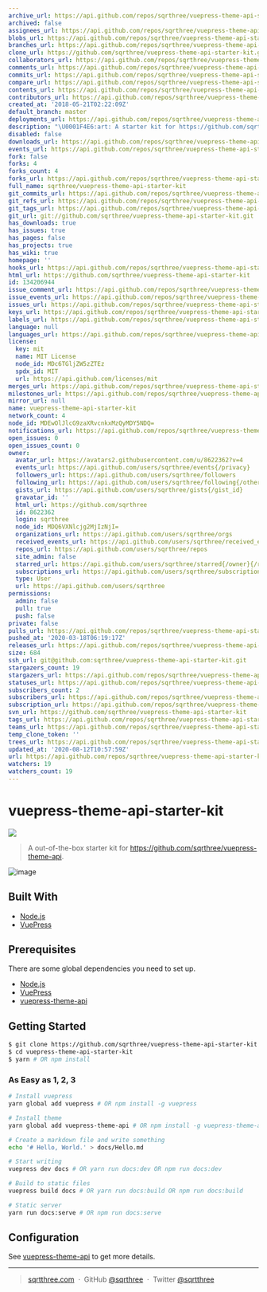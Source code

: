 ```yaml
---
archive_url: https://api.github.com/repos/sqrthree/vuepress-theme-api-starter-kit/{archive_format}{/ref}
archived: false
assignees_url: https://api.github.com/repos/sqrthree/vuepress-theme-api-starter-kit/assignees{/user}
blobs_url: https://api.github.com/repos/sqrthree/vuepress-theme-api-starter-kit/git/blobs{/sha}
branches_url: https://api.github.com/repos/sqrthree/vuepress-theme-api-starter-kit/branches{/branch}
clone_url: https://github.com/sqrthree/vuepress-theme-api-starter-kit.git
collaborators_url: https://api.github.com/repos/sqrthree/vuepress-theme-api-starter-kit/collaborators{/collaborator}
comments_url: https://api.github.com/repos/sqrthree/vuepress-theme-api-starter-kit/comments{/number}
commits_url: https://api.github.com/repos/sqrthree/vuepress-theme-api-starter-kit/commits{/sha}
compare_url: https://api.github.com/repos/sqrthree/vuepress-theme-api-starter-kit/compare/{base}...{head}
contents_url: https://api.github.com/repos/sqrthree/vuepress-theme-api-starter-kit/contents/{+path}
contributors_url: https://api.github.com/repos/sqrthree/vuepress-theme-api-starter-kit/contributors
created_at: '2018-05-21T02:22:09Z'
default_branch: master
deployments_url: https://api.github.com/repos/sqrthree/vuepress-theme-api-starter-kit/deployments
description: "\U0001F4E6:art: A starter kit for https://github.com/sqrthree/vuepress-theme-api"
disabled: false
downloads_url: https://api.github.com/repos/sqrthree/vuepress-theme-api-starter-kit/downloads
events_url: https://api.github.com/repos/sqrthree/vuepress-theme-api-starter-kit/events
fork: false
forks: 4
forks_count: 4
forks_url: https://api.github.com/repos/sqrthree/vuepress-theme-api-starter-kit/forks
full_name: sqrthree/vuepress-theme-api-starter-kit
git_commits_url: https://api.github.com/repos/sqrthree/vuepress-theme-api-starter-kit/git/commits{/sha}
git_refs_url: https://api.github.com/repos/sqrthree/vuepress-theme-api-starter-kit/git/refs{/sha}
git_tags_url: https://api.github.com/repos/sqrthree/vuepress-theme-api-starter-kit/git/tags{/sha}
git_url: git://github.com/sqrthree/vuepress-theme-api-starter-kit.git
has_downloads: true
has_issues: true
has_pages: false
has_projects: true
has_wiki: true
homepage: ''
hooks_url: https://api.github.com/repos/sqrthree/vuepress-theme-api-starter-kit/hooks
html_url: https://github.com/sqrthree/vuepress-theme-api-starter-kit
id: 134206944
issue_comment_url: https://api.github.com/repos/sqrthree/vuepress-theme-api-starter-kit/issues/comments{/number}
issue_events_url: https://api.github.com/repos/sqrthree/vuepress-theme-api-starter-kit/issues/events{/number}
issues_url: https://api.github.com/repos/sqrthree/vuepress-theme-api-starter-kit/issues{/number}
keys_url: https://api.github.com/repos/sqrthree/vuepress-theme-api-starter-kit/keys{/key_id}
labels_url: https://api.github.com/repos/sqrthree/vuepress-theme-api-starter-kit/labels{/name}
language: null
languages_url: https://api.github.com/repos/sqrthree/vuepress-theme-api-starter-kit/languages
license:
  key: mit
  name: MIT License
  node_id: MDc6TGljZW5zZTEz
  spdx_id: MIT
  url: https://api.github.com/licenses/mit
merges_url: https://api.github.com/repos/sqrthree/vuepress-theme-api-starter-kit/merges
milestones_url: https://api.github.com/repos/sqrthree/vuepress-theme-api-starter-kit/milestones{/number}
mirror_url: null
name: vuepress-theme-api-starter-kit
network_count: 4
node_id: MDEwOlJlcG9zaXRvcnkxMzQyMDY5NDQ=
notifications_url: https://api.github.com/repos/sqrthree/vuepress-theme-api-starter-kit/notifications{?since,all,participating}
open_issues: 0
open_issues_count: 0
owner:
  avatar_url: https://avatars2.githubusercontent.com/u/8622362?v=4
  events_url: https://api.github.com/users/sqrthree/events{/privacy}
  followers_url: https://api.github.com/users/sqrthree/followers
  following_url: https://api.github.com/users/sqrthree/following{/other_user}
  gists_url: https://api.github.com/users/sqrthree/gists{/gist_id}
  gravatar_id: ''
  html_url: https://github.com/sqrthree
  id: 8622362
  login: sqrthree
  node_id: MDQ6VXNlcjg2MjIzNjI=
  organizations_url: https://api.github.com/users/sqrthree/orgs
  received_events_url: https://api.github.com/users/sqrthree/received_events
  repos_url: https://api.github.com/users/sqrthree/repos
  site_admin: false
  starred_url: https://api.github.com/users/sqrthree/starred{/owner}{/repo}
  subscriptions_url: https://api.github.com/users/sqrthree/subscriptions
  type: User
  url: https://api.github.com/users/sqrthree
permissions:
  admin: false
  pull: true
  push: false
private: false
pulls_url: https://api.github.com/repos/sqrthree/vuepress-theme-api-starter-kit/pulls{/number}
pushed_at: '2020-03-18T06:19:17Z'
releases_url: https://api.github.com/repos/sqrthree/vuepress-theme-api-starter-kit/releases{/id}
size: 684
ssh_url: git@github.com:sqrthree/vuepress-theme-api-starter-kit.git
stargazers_count: 19
stargazers_url: https://api.github.com/repos/sqrthree/vuepress-theme-api-starter-kit/stargazers
statuses_url: https://api.github.com/repos/sqrthree/vuepress-theme-api-starter-kit/statuses/{sha}
subscribers_count: 2
subscribers_url: https://api.github.com/repos/sqrthree/vuepress-theme-api-starter-kit/subscribers
subscription_url: https://api.github.com/repos/sqrthree/vuepress-theme-api-starter-kit/subscription
svn_url: https://github.com/sqrthree/vuepress-theme-api-starter-kit
tags_url: https://api.github.com/repos/sqrthree/vuepress-theme-api-starter-kit/tags
teams_url: https://api.github.com/repos/sqrthree/vuepress-theme-api-starter-kit/teams
temp_clone_token: ''
trees_url: https://api.github.com/repos/sqrthree/vuepress-theme-api-starter-kit/git/trees{/sha}
updated_at: '2020-08-12T10:57:59Z'
url: https://api.github.com/repos/sqrthree/vuepress-theme-api-starter-kit
watchers: 19
watchers_count: 19
---
```


# vuepress-theme-api-starter-kit

[![](https://img.shields.io/badge/version-v0.1.1-brightgreen.svg)]()

> A out-of-the-box starter kit for https://github.com/sqrthree/vuepress-theme-api.

![image](https://user-images.githubusercontent.com/8622362/40341249-9b6e8b9e-5db6-11e8-97f5-41cadc87ce51.png)

## Built With

- [Node.js](https://nodejs.org/)
- [VuePress](https://github.com/vuejs/vuepress)

## Prerequisites

There are some global dependencies you need to set up.

- [Node.js](https://nodejs.org/)
- [VuePress](https://github.com/vuejs/vuepress)
- [vuepress-theme-api](https://github.com/sqrthree/vuepress-theme-api)

## Getting Started

```bash
$ git clone https://github.com/sqrthree/vuepress-theme-api-starter-kit.git
$ cd vuepress-theme-api-starter-kit
$ yarn # OR npm install
```

### As Easy as 1, 2, 3

```bash
# Install vuepress
yarn global add vuepress # OR npm install -g vuepress

# Install theme
yarn global add vuepress-theme-api # OR npm install -g vuepress-theme-api

# Create a markdown file and write something
echo '# Hello, World.' > docs/Hello.md

# Start writing
vuepress dev docs # OR yarn run docs:dev OR npm run docs:dev

# Build to static files
vuepress build docs # OR yarn run docs:build OR npm run docs:build

# Static server
yarn run docs:serve # OR npm run docs:serve
```

## Configuration

See [vuepress-theme-api](https://github.com/sqrthree/vuepress-theme-api#vuepress-theme-api) to get more details.

---

> [sqrtthree.com](http://sqrtthree.com/) &nbsp;&middot;&nbsp;
> GitHub [@sqrthree](https://github.com/sqrthree) &nbsp;&middot;&nbsp;
> Twitter [@sqrtthree](https://twitter.com/sqrtthree)
